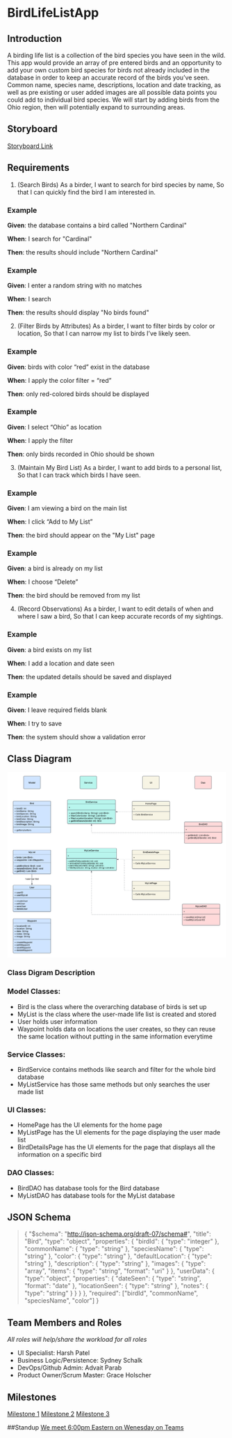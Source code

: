 # BirdLifeListApp

## Introduction

A birding life list is a collection of the bird species you have seen in the wild. This app would provide an array of pre entered birds and an opportunity to add your own custom bird species for birds not already included in the database in order to keep an accurate record of the birds you’ve seen. Common name, species name, descriptions, location and date tracking, as well as pre existing or user added images are all possible data points you could add to individual bird species. We will start by adding birds from the Ohio region, then will potentially expand to surrounding areas.

## Storyboard

[Storyboard Link](https://github.com/advaitparab/BirdLifeListApp/blob/main/Winged%20Waypoints%20(2).pdf)

## Requirements

1) (Search Birds) As a birder, I want to search for bird species by name, So that I can quickly find the bird I am interested in.

### Example

**Given**: the database contains a bird called "Northern Cardinal"

**When**: I search for "Cardinal"

**Then**: the results should include "Northern Cardinal"

### Example

**Given**: I enter a random string with no matches

**When**: I search

**Then**: the results should display "No birds found"

2) (Filter Birds by Attributes) As a birder, I want to filter birds by color or location, So that I can narrow my list to birds I’ve likely seen.

### Example

**Given**: birds with color “red” exist in the database

**When**: I apply the color filter = “red”

**Then**: only red-colored birds should be displayed

### Example

**Given**: I select “Ohio” as location

**When**: I apply the filter

**Then**: only birds recorded in Ohio should be shown

3) (Maintain My Bird List) As a birder, I want to add birds to a personal list, So that I can track which birds I have seen.

### Example
   
**Given**: I am viewing a bird on the main list

**When**: I click “Add to My List”

**Then**: the bird should appear on the "My List" page

### Example

**Given**: a bird is already on my list

**When**: I choose “Delete”

**Then**: the bird should be removed from my list

4) (Record Observations) As a birder, I want to edit details of when and where I saw a bird, So that I can keep accurate records of my sightings.

### Example

**Given**: a bird exists on my list

**When**: I add a location and date seen

**Then**: the updated details should be saved and displayed

### Example

**Given**: I leave required fields blank

**When**: I try to save

**Then**: the system should show a validation error

## Class Diagram 

![MyWingedWaypointsClassDiagram](https://github.com/advaitparab/BirdLifeListApp/blob/main/Class%20Diagram%20-%20Winged%20Waypoints.png)

### Class Digram Description

### Model Classes:
- Bird is the class where the overarching database of birds is set up
- MyList is the class where the user-made life list is created and stored
- User holds user information
- Waypoint holds data on locations the user creates, so they can reuse the same location without putting in the same information everytime

### Service Classes:
- BirdService contains methods like search and filter for the whole bird database
- MyListService has those same methods but only searches the user made list

### UI Classes:
- HomePage has the UI elements for the home page
- MyListPage has the UI elements for the page displaying the user made list
- BirdDetailsPage has the UI elements for the page that displays all the information on a specific bird

### DAO Classes:
- BirdDAO has database tools for the Bird database
- MyListDAO has database tools for the MyList database

## JSON Schema
> {
>   "$schema": "http://json-schema.org/draft-07/schema#",
>   "title": "Bird",
>   "type": "object",
>   "properties": {
>     "birdId": { "type": "integer" },
>     "commonName": { "type": "string" },
>     "speciesName": { "type": "string" },
>     "color": { "type": "string" },
>     "defaultLocation": { "type": "string" },
>     "description": { "type": "string" },
>     "images": {
>       "type": "array",
>       "items": { "type": "string", "format": "uri" }
>     },
>     "userData": {
>       "type": "object",
>       "properties": {
>         "dateSeen": { "type": "string", "format": "date" },
>        "locationSeen": { "type": "string" },
>         "notes": { "type": "string" }
>       }
>     }
>   },
>   "required": ["birdId", "commonName", "speciesName", "color"]
> }

## Team Members and Roles
*All roles will help/share the workload for all roles*
- UI Specialist: Harsh Patel
- Business Logic/Persistence: Sydney Schalk
- DevOps/Github Admin: Advait Parab
- Product Owner/Scrum Master: Grace Holscher

## Milestones
[Milestone 1](https://github.com/advaitparab/BirdLifeListApp/milestone/1)
[Milestone 2](https://github.com/advaitparab/BirdLifeListApp/milestone/2)
[Milestone 3](https://github.com/advaitparab/BirdLifeListApp/milestone/3)

##Standup
[We meet 6:00pm Eastern on Wenesday on Teams](https://teams.microsoft.com/l/meetup-join/19%3ameeting_NTA3YzdhOGYtZWFmMS00ZTAyLWFiODMtZTEzZTEzMDcxMDU1%40thread.v2/0?context=%7b%22Tid%22%3a%22f5222e6c-5fc6-48eb-8f03-73db18203b63%22%2c%22Oid%22%3a%226e65e3a8-fa49-4627-86d6-1467671124b9%22%7d)
